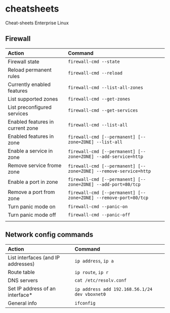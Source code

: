 cheatsheets
===========

Cheat-sheets Enterprise Linux

## Firewall

 Action                           | Command                                                          |
| :---                             | :---                                                             |
| Firewall state                   | `firewall-cmd --state`                                           |
| Reload permanent rules           | `firewall-cmd --reload`                                          |
| Currently enabled features       | `firewall-cmd --list-all-zones`                                  |
| List supported zones             | `firewall-cmd --get-zones`                                       |
| List preconfigured services      | `firewall-cmd --get-services`                                    |
| Enabled features in current zone | `firewall-cmd --list-all`            |
| Enabled features in zone         | `firewall-cmd [--permanent] [--zone=ZONE] --list-all`            |
| Enable a service in zone         | `firewall-cmd [--permanent] [--zone=ZONE] --add-service=http`    |
| Remove service frome zone        | `firewall-cmd [--permanent] [--zone=ZONE] --remove-service=http` |
| Enable a port in zone            | `firewall-cmd [--permanent] [--zone=ZONE] --add-port=80/tcp`     |
| Remove a port from zone          | `firewall-cmd [--permanent] [--zone=ZONE] --remove-port=80/tcp`  |
| Turn panic mode on               | `firewall-cmd --panic-on`                                        |
| Turn panic mode off              | `firewall-cmd --panic-off`                                       |
|                                  |                                                                  |


## Network config commands

| Action                             | Command                                       |
| :---                               | :---                                          |
| List interfaces (and IP addresses) | `ip address`, `ip a`                          |
| Route table                        | `ip route`, `ip r`                            |
| DNS servers                        | `cat /etc/resolv.conf`                        |
| Set IP address of an interface*    | `ip address add 192.168.56.1/24 dev vboxnet0` |
| General info                       | `ifconfig`                                    |
